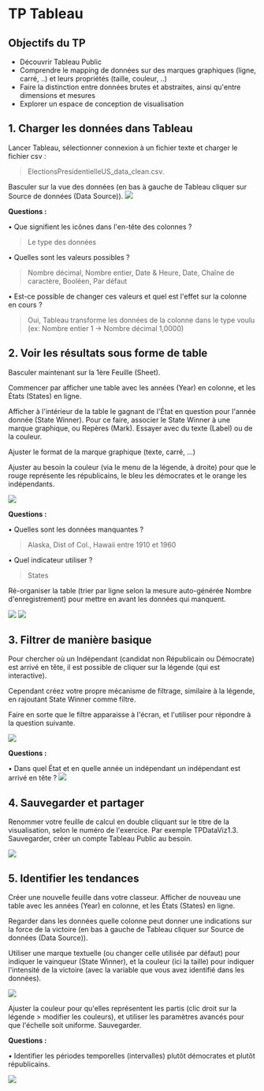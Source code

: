 # TP Tableau

## Objectifs du TP
- Découvrir Tableau Public
- Comprendre le mapping de données sur des marques graphiques (ligne, carré, ..) et leurs propriétés (taille, couleur, ..)
- Faire la distinction entre données brutes et abstraites, ainsi qu'entre dimensions et mesures
- Explorer un espace de conception de visualisation

## 1. Charger les données dans Tableau
Lancer Tableau, sélectionner connexion à un fichier texte et charger le fichier csv :
> ElectionsPresidentielleUS_data_clean.csv. 

Basculer sur la vue des données (en bas à gauche de Tableau cliquer sur Source de données (Data Source)).
![](https://github.com/ctith/Tableau/blob/master/Tableau-screenshot/2018-03-29%2011_53_55-TP%20Tableau.docx%20-%20Word.png)

**Questions :**

•	Que signifient les icônes dans l'en-tête des colonnes ?
> Le type des données

•	Quelles sont les valeurs possibles ?
> Nombre décimal, Nombre entier, Date & Heure, Date, Chaîne de caractère, Booléen, Par défaut

•	Est-ce possible de changer ces valeurs et quel est l'effet sur la colonne en cours ?
> Oui, Tableau transforme les données de la colonne dans le type voulu (ex: Nombre entier 1 -> Nombre décimal 1,0000)

## 2. Voir les résultats sous forme de table
Basculer maintenant sur la 1ère Feuille (Sheet). 

Commencer par afficher une table avec les années (Year) en colonne, et les États (States) en ligne.

Afficher à l'intérieur de la table le gagnant de l'État en question pour l'année donnée (State Winner). 
Pour ce faire, associer le State Winner à une marque graphique, ou Repères (Mark). 
Essayer avec du texte (Label) ou de la couleur. 

Ajuster le format de la marque graphique (texte, carré, ...) 

Ajuster au besoin la couleur (via le menu de la légende, à droite) pour que le rouge représente les républicains, le bleu les démocrates et le orange les indépendants.

![](https://github.com/ctith/Tableau/blob/master/Tableau-screenshot/2018-03-29%2012_01_29-.png)

**Questions :**

•	Quelles sont les données manquantes ?
> Alaska, Dist of Col., Hawaii entre 1910 et 1960

•	Quel indicateur utiliser ?
> States

Ré-organiser la table (trier par ligne selon la mesure auto-générée Nombre d'enregistrement) pour mettre en avant les données qui manquent.

![](https://github.com/ctith/Tableau/blob/master/Tableau-screenshot/2018-03-29%2012_09_17-Trier%20%5BState%5D.png)
![](https://github.com/ctith/Tableau/blob/master/Tableau-screenshot/2018-03-29%2012_09_25-Editing%20Tableau_README.md%20at%20master%20%C2%B7%20ctith_Tableau.png)

## 3. Filtrer de manière basique
Pour chercher où un Indépendant (candidat non Républicain ou Démocrate) est arrivé en tête, il est possible de cliquer sur la légende (qui est interactive). 

Cependant créez votre propre mécanisme de filtrage, similaire à la légende, en rajoutant State Winner comme filtre. 

Faire en sorte que le filtre apparaisse à l'écran, et l'utiliser pour répondre à la question suivante.

![](https://github.com/ctith/Tableau/blob/master/Tableau-screenshot/2018-03-29%2012_12_40-Filtrer%20%5BState%20Winner%5D.png)

**Questions :**

•	Dans quel État et en quelle année un indépendant un indépendant est arrivé en tête ?
![](https://github.com/ctith/Tableau/blob/master/Tableau-screenshot/2018-03-29%2012_15_40-Tableau%20Public%20-%20Classeur1.png)

## 4. Sauvegarder et partager
Renommer votre feuille de calcul en double cliquant sur le titre de la visualisation, selon le numéro de l'exercice. Par exemple TPDataViz1.3. Sauvegarder, créer un compte Tableau Public au besoin.

![](https://github.com/ctith/Tableau/blob/master/Tableau-screenshot/2018-03-29%2012_19_40-Tableau%20Public%20Sign%20In.png)

## 5. Identifier les tendances
Créer une nouvelle feuille dans votre classeur. Afficher de nouveau une table avec les années (Year) en colonne, et les États (States) en ligne.

Regarder dans les données quelle colonne peut donner une indications sur la force de la victoire (en bas à gauche de Tableau cliquer sur Source de données (Data Source)). 

Utiliser une marque textuelle (ou changer celle utilisée par défaut) pour indiquer le vainqueur (State Winner), et la couleur (ici la taille) pour indiquer l'intensité de la victoire (avec la variable que vous avez identifié dans les données). 

![](https://github.com/ctith/Tableau/blob/master/Tableau-screenshot/2018-03-29%2013_59_09-Tableau_2018-03-29%2012_19_40-Tableau%20Public%20Sign%20In.png%20at%20master%20%C2%B7%20ctith_Tableau.png)

Ajuster la couleur pour qu'elles représentent les partis (clic droit sur la légende > modifier les couleurs), et utiliser les paramètres avancés pour que l'échelle soit uniforme. Sauvegarder.

**Questions :**

•	Identifier les périodes temporelles (intervalles) plutôt démocrates et plutôt républicains.

![](https://github.com/ctith/Tableau/blob/master/Tableau-screenshot/2018-03-29%2013_58_08-Editing%20Tableau_README.md%20at%20master%20%C2%B7%20ctith_Tableau.png)

